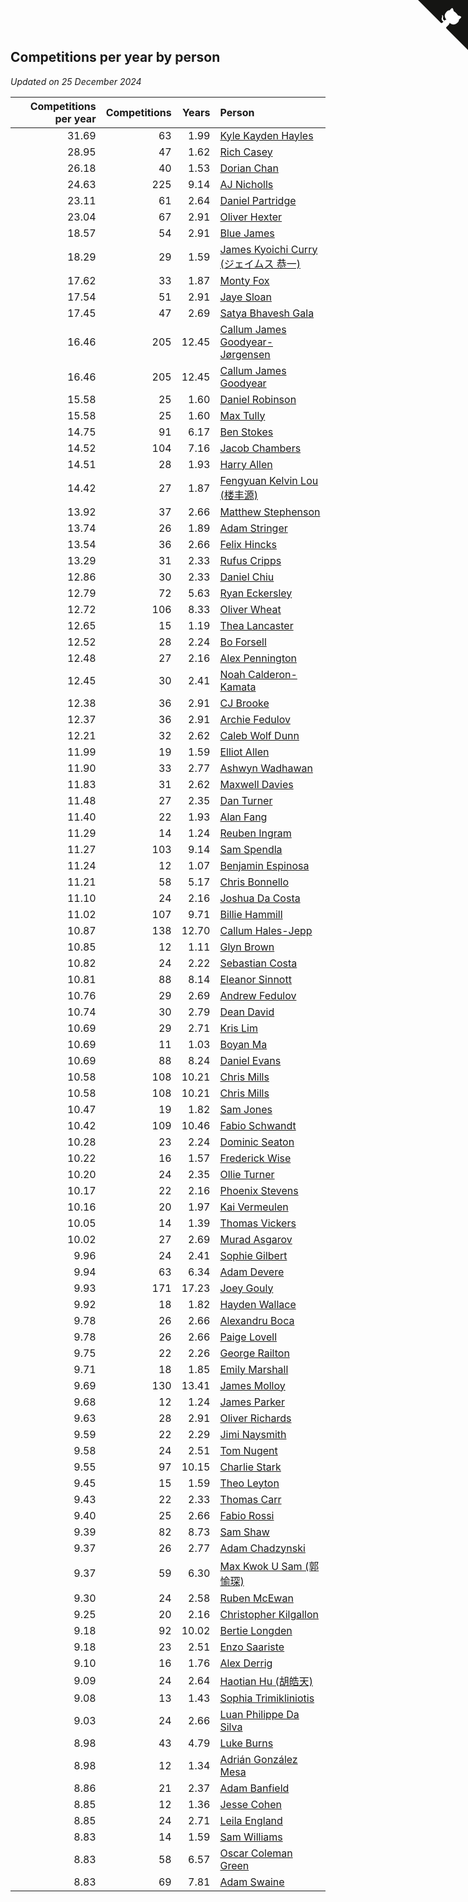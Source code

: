 ## Competitions per year by person

*Updated on 25 December 2024*

| Competitions per year | Competitions | Years | Person |
| ---: | ---: | ---: | :--- |
| 31.69 | 63 | 1.99 | [Kyle Kayden Hayles](https://www.worldcubeassociation.org/persons/2022HAYL02) |
| 28.95 | 47 | 1.62 | [Rich Casey](https://www.worldcubeassociation.org/persons/2023CASE06) |
| 26.18 | 40 | 1.53 | [Dorian Chan](https://www.worldcubeassociation.org/persons/2023DORI01) |
| 24.63 | 225 | 9.14 | [AJ Nicholls](https://www.worldcubeassociation.org/persons/2015NICH04) |
| 23.11 | 61 | 2.64 | [Daniel Partridge](https://www.worldcubeassociation.org/persons/2022PART02) |
| 23.04 | 67 | 2.91 | [Oliver Hexter](https://www.worldcubeassociation.org/persons/2022HEXT01) |
| 18.57 | 54 | 2.91 | [Blue James](https://www.worldcubeassociation.org/persons/2022JAME01) |
| 18.29 | 29 | 1.59 | [James Kyoichi Curry (ジェイムス 恭一)](https://www.worldcubeassociation.org/persons/2023CURR06) |
| 17.62 | 33 | 1.87 | [Monty Fox](https://www.worldcubeassociation.org/persons/2023FOXM01) |
| 17.54 | 51 | 2.91 | [Jaye Sloan](https://www.worldcubeassociation.org/persons/2022SLOA01) |
| 17.45 | 47 | 2.69 | [Satya Bhavesh Gala](https://www.worldcubeassociation.org/persons/2022GALA03) |
| 16.46 | 205 | 12.45 | [Callum James Goodyear-Jørgensen](https://www.worldcubeassociation.org/persons/2012GOOD02) |
| 16.46 | 205 | 12.45 | [Callum James Goodyear](https://www.worldcubeassociation.org/persons/2012GOOD02) |
| 15.58 | 25 | 1.60 | [Daniel Robinson](https://www.worldcubeassociation.org/persons/2023ROBI10) |
| 15.58 | 25 | 1.60 | [Max Tully](https://www.worldcubeassociation.org/persons/2023TULL04) |
| 14.75 | 91 | 6.17 | [Ben Stokes](https://www.worldcubeassociation.org/persons/2018STOK01) |
| 14.52 | 104 | 7.16 | [Jacob Chambers](https://www.worldcubeassociation.org/persons/2017CHAM09) |
| 14.51 | 28 | 1.93 | [Harry Allen](https://www.worldcubeassociation.org/persons/2023ALLE01) |
| 14.42 | 27 | 1.87 | [Fengyuan Kelvin Lou (楼丰源)](https://www.worldcubeassociation.org/persons/2023LOUF01) |
| 13.92 | 37 | 2.66 | [Matthew Stephenson](https://www.worldcubeassociation.org/persons/2022STEP04) |
| 13.74 | 26 | 1.89 | [Adam Stringer](https://www.worldcubeassociation.org/persons/2023STRI02) |
| 13.54 | 36 | 2.66 | [Felix Hincks](https://www.worldcubeassociation.org/persons/2022HINC01) |
| 13.29 | 31 | 2.33 | [Rufus Cripps](https://www.worldcubeassociation.org/persons/2022CRIP01) |
| 12.86 | 30 | 2.33 | [Daniel Chiu](https://www.worldcubeassociation.org/persons/2022CHIU06) |
| 12.79 | 72 | 5.63 | [Ryan Eckersley](https://www.worldcubeassociation.org/persons/2019ECKE02) |
| 12.72 | 106 | 8.33 | [Oliver Wheat](https://www.worldcubeassociation.org/persons/2016WHEA01) |
| 12.65 | 15 | 1.19 | [Thea Lancaster](https://www.worldcubeassociation.org/persons/2023LANC06) |
| 12.52 | 28 | 2.24 | [Bo Forsell](https://www.worldcubeassociation.org/persons/2022FORS06) |
| 12.48 | 27 | 2.16 | [Alex Pennington](https://www.worldcubeassociation.org/persons/2022PENN04) |
| 12.45 | 30 | 2.41 | [Noah Calderon-Kamata](https://www.worldcubeassociation.org/persons/2022CALD07) |
| 12.38 | 36 | 2.91 | [CJ Brooke](https://www.worldcubeassociation.org/persons/2022BROO02) |
| 12.37 | 36 | 2.91 | [Archie Fedulov](https://www.worldcubeassociation.org/persons/2022FEDU01) |
| 12.21 | 32 | 2.62 | [Caleb Wolf Dunn](https://www.worldcubeassociation.org/persons/2022DUNN03) |
| 11.99 | 19 | 1.59 | [Elliot Allen](https://www.worldcubeassociation.org/persons/2023ALLE16) |
| 11.90 | 33 | 2.77 | [Ashwyn Wadhawan](https://www.worldcubeassociation.org/persons/2022WADH02) |
| 11.83 | 31 | 2.62 | [Maxwell Davies](https://www.worldcubeassociation.org/persons/2022DAVI11) |
| 11.48 | 27 | 2.35 | [Dan Turner](https://www.worldcubeassociation.org/persons/2022TURN10) |
| 11.40 | 22 | 1.93 | [Alan Fang](https://www.worldcubeassociation.org/persons/2023FANG02) |
| 11.29 | 14 | 1.24 | [Reuben Ingram](https://www.worldcubeassociation.org/persons/2023INGR05) |
| 11.27 | 103 | 9.14 | [Sam Spendla](https://www.worldcubeassociation.org/persons/2015SPEN01) |
| 11.24 | 12 | 1.07 | [Benjamin Espinosa](https://www.worldcubeassociation.org/persons/2023ESPI36) |
| 11.21 | 58 | 5.17 | [Chris Bonnello](https://www.worldcubeassociation.org/persons/2019BONN05) |
| 11.10 | 24 | 2.16 | [Joshua Da Costa](https://www.worldcubeassociation.org/persons/2022COST18) |
| 11.02 | 107 | 9.71 | [Billie Hammill](https://www.worldcubeassociation.org/persons/2015HAMM01) |
| 10.87 | 138 | 12.70 | [Callum Hales-Jepp](https://www.worldcubeassociation.org/persons/2012HALE01) |
| 10.85 | 12 | 1.11 | [Glyn Brown](https://www.worldcubeassociation.org/persons/2023BROW47) |
| 10.82 | 24 | 2.22 | [Sebastian Costa](https://www.worldcubeassociation.org/persons/2022COST12) |
| 10.81 | 88 | 8.14 | [Eleanor Sinnott](https://www.worldcubeassociation.org/persons/2016SINN01) |
| 10.76 | 29 | 2.69 | [Andrew Fedulov](https://www.worldcubeassociation.org/persons/2022FEDU02) |
| 10.74 | 30 | 2.79 | [Dean David](https://www.worldcubeassociation.org/persons/2022DAVI06) |
| 10.69 | 29 | 2.71 | [Kris Lim](https://www.worldcubeassociation.org/persons/2022LIMK01) |
| 10.69 | 11 | 1.03 | [Boyan Ma](https://www.worldcubeassociation.org/persons/2023MABO02) |
| 10.69 | 88 | 8.24 | [Daniel Evans](https://www.worldcubeassociation.org/persons/2016EVAN06) |
| 10.58 | 108 | 10.21 | [Chris Mills](https://www.worldcubeassociation.org/persons/2014MILL04) |
| 10.58 | 108 | 10.21 | [Chris Mills](https://www.worldcubeassociation.org/persons/2014MILL04) |
| 10.47 | 19 | 1.82 | [Sam Jones](https://www.worldcubeassociation.org/persons/2023JONE09) |
| 10.42 | 109 | 10.46 | [Fabio Schwandt](https://www.worldcubeassociation.org/persons/2014SCHW02) |
| 10.28 | 23 | 2.24 | [Dominic Seaton](https://www.worldcubeassociation.org/persons/2022SEAT02) |
| 10.22 | 16 | 1.57 | [Frederick Wise](https://www.worldcubeassociation.org/persons/2023WISE03) |
| 10.20 | 24 | 2.35 | [Ollie Turner](https://www.worldcubeassociation.org/persons/2022TURN11) |
| 10.17 | 22 | 2.16 | [Phoenix Stevens](https://www.worldcubeassociation.org/persons/2022STEV09) |
| 10.16 | 20 | 1.97 | [Kai Vermeulen](https://www.worldcubeassociation.org/persons/2023VERM01) |
| 10.05 | 14 | 1.39 | [Thomas Vickers](https://www.worldcubeassociation.org/persons/2023VICK03) |
| 10.02 | 27 | 2.69 | [Murad Asgarov](https://www.worldcubeassociation.org/persons/2022ASGA01) |
| 9.96 | 24 | 2.41 | [Sophie Gilbert](https://www.worldcubeassociation.org/persons/2022GILB05) |
| 9.94 | 63 | 6.34 | [Adam Devere](https://www.worldcubeassociation.org/persons/2018DEVE02) |
| 9.93 | 171 | 17.23 | [Joey Gouly](https://www.worldcubeassociation.org/persons/2007GOUL01) |
| 9.92 | 18 | 1.82 | [Hayden Wallace](https://www.worldcubeassociation.org/persons/2023WALL05) |
| 9.78 | 26 | 2.66 | [Alexandru Boca](https://www.worldcubeassociation.org/persons/2022BOCA01) |
| 9.78 | 26 | 2.66 | [Paige Lovell](https://www.worldcubeassociation.org/persons/2022LOVE06) |
| 9.75 | 22 | 2.26 | [George Railton](https://www.worldcubeassociation.org/persons/2022RAIL01) |
| 9.71 | 18 | 1.85 | [Emily Marshall](https://www.worldcubeassociation.org/persons/2023MARS02) |
| 9.69 | 130 | 13.41 | [James Molloy](https://www.worldcubeassociation.org/persons/2011MOLL01) |
| 9.68 | 12 | 1.24 | [James Parker](https://www.worldcubeassociation.org/persons/2023PARK57) |
| 9.63 | 28 | 2.91 | [Oliver Richards](https://www.worldcubeassociation.org/persons/2022RICH02) |
| 9.59 | 22 | 2.29 | [Jimi Naysmith](https://www.worldcubeassociation.org/persons/2022NAYS02) |
| 9.58 | 24 | 2.51 | [Tom Nugent](https://www.worldcubeassociation.org/persons/2022NUGE01) |
| 9.55 | 97 | 10.15 | [Charlie Stark](https://www.worldcubeassociation.org/persons/2014STAR05) |
| 9.45 | 15 | 1.59 | [Theo Leyton](https://www.worldcubeassociation.org/persons/2023LEYT01) |
| 9.43 | 22 | 2.33 | [Thomas Carr](https://www.worldcubeassociation.org/persons/2022CARR18) |
| 9.40 | 25 | 2.66 | [Fabio Rossi](https://www.worldcubeassociation.org/persons/2022ROSS02) |
| 9.39 | 82 | 8.73 | [Sam Shaw](https://www.worldcubeassociation.org/persons/2016SHAW02) |
| 9.37 | 26 | 2.77 | [Adam Chadzynski](https://www.worldcubeassociation.org/persons/2022CHAD02) |
| 9.37 | 59 | 6.30 | [Max Kwok U Sam (郭愉琛)](https://www.worldcubeassociation.org/persons/2018SAMK01) |
| 9.30 | 24 | 2.58 | [Ruben McEwan](https://www.worldcubeassociation.org/persons/2022MCEW01) |
| 9.25 | 20 | 2.16 | [Christopher Kilgallon](https://www.worldcubeassociation.org/persons/2022KILG02) |
| 9.18 | 92 | 10.02 | [Bertie Longden](https://www.worldcubeassociation.org/persons/2014LONG06) |
| 9.18 | 23 | 2.51 | [Enzo Saariste](https://www.worldcubeassociation.org/persons/2022SAAR02) |
| 9.10 | 16 | 1.76 | [Alex Derrig](https://www.worldcubeassociation.org/persons/2023DERR02) |
| 9.09 | 24 | 2.64 | [Haotian Hu (胡皓天)](https://www.worldcubeassociation.org/persons/2022HUHA01) |
| 9.08 | 13 | 1.43 | [Sophia Trimikliniotis](https://www.worldcubeassociation.org/persons/2023TRIM03) |
| 9.03 | 24 | 2.66 | [Luan Philippe Da Silva](https://www.worldcubeassociation.org/persons/2022SILV08) |
| 8.98 | 43 | 4.79 | [Luke Burns](https://www.worldcubeassociation.org/persons/2020BURN06) |
| 8.98 | 12 | 1.34 | [Adrián González Mesa](https://www.worldcubeassociation.org/persons/2023MESA03) |
| 8.86 | 21 | 2.37 | [Adam Banfield](https://www.worldcubeassociation.org/persons/2022BANF01) |
| 8.85 | 12 | 1.36 | [Jesse Cohen](https://www.worldcubeassociation.org/persons/2023COHE05) |
| 8.85 | 24 | 2.71 | [Leila England](https://www.worldcubeassociation.org/persons/2022ENGL01) |
| 8.83 | 14 | 1.59 | [Sam Williams](https://www.worldcubeassociation.org/persons/2023WILL30) |
| 8.83 | 58 | 6.57 | [Oscar Coleman Green](https://www.worldcubeassociation.org/persons/2018GREE09) |
| 8.83 | 69 | 7.81 | [Adam Swaine](https://www.worldcubeassociation.org/persons/2017SWAI01) |


<a href="https://github.com/simonkellly/wca_statistics_uk" class="github-corner" aria-label="View source on Github"><svg width="80" height="80" viewBox="0 0 250 250" style="fill:#151513; color:#fff; position: absolute; top: 0; border: 0; right: 0;" aria-hidden="true"><path d="M0,0 L115,115 L130,115 L142,142 L250,250 L250,0 Z"></path><path d="M128.3,109.0 C113.8,99.7 119.0,89.6 119.0,89.6 C122.0,82.7 120.5,78.6 120.5,78.6 C119.2,72.0 123.4,76.3 123.4,76.3 C127.3,80.9 125.5,87.3 125.5,87.3 C122.9,97.6 130.6,101.9 134.4,103.2" fill="currentColor" style="transform-origin: 130px 106px;" class="octo-arm"></path><path d="M115.0,115.0 C114.9,115.1 118.7,116.5 119.8,115.4 L133.7,101.6 C136.9,99.2 139.9,98.4 142.2,98.6 C133.8,88.0 127.5,74.4 143.8,58.0 C148.5,53.4 154.0,51.2 159.7,51.0 C160.3,49.4 163.2,43.6 171.4,40.1 C171.4,40.1 176.1,42.5 178.8,56.2 C183.1,58.6 187.2,61.8 190.9,65.4 C194.5,69.0 197.7,73.2 200.1,77.6 C213.8,80.2 216.3,84.9 216.3,84.9 C212.7,93.1 206.9,96.0 205.4,96.6 C205.1,102.4 203.0,107.8 198.3,112.5 C181.9,128.9 168.3,122.5 157.7,114.1 C157.9,116.9 156.7,120.9 152.7,124.9 L141.0,136.5 C139.8,137.7 141.6,141.9 141.8,141.8 Z" fill="currentColor" class="octo-body"></path></svg></a><style>.github-corner:hover .octo-arm{animation:octocat-wave 560ms ease-in-out}@keyframes octocat-wave{0%,100%{transform:rotate(0)}20%,60%{transform:rotate(-25deg)}40%,80%{transform:rotate(10deg)}}@media (max-width:500px){.github-corner:hover .octo-arm{animation:none}.github-corner .octo-arm{animation:octocat-wave 560ms ease-in-out}}</style>
